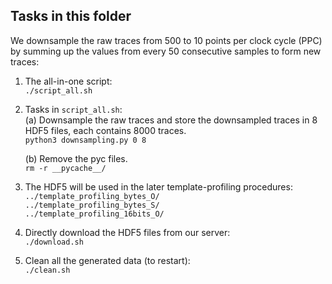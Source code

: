 ## Tasks in this folder

We downsample the raw traces from 500 to 10 points per clock cycle (PPC) by summing up the values from every 50 consecutive samples to form new traces:

1. The all-in-one script:  
	`./script_all.sh`  

2. Tasks in `script_all.sh`:  
	(a) Downsample the raw traces and store the downsampled traces in 8 HDF5 files, each contains 8000 traces.  
		`python3 downsampling.py 0 8`  

	(b) Remove the pyc files.  
		`rm -r __pycache__/`  

3. The HDF5 will be used in the later template-profiling procedures:  
	`../template_profiling_bytes_O/`  
	`../template_profiling_bytes_S/`  
	`../template_profiling_16bits_O/`  

4. Directly download the HDF5 files from our server:  
	`./download.sh`  

5. Clean all the generated data (to restart):  
	`./clean.sh`  




